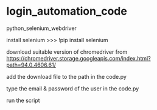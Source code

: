 # login_automation_code
python_selenium_webdriver

install selenium  >>> !pip install selenium

download suitable version of chromedriver from https://chromedriver.storage.googleapis.com/index.html?path=94.0.4606.61/

add the download file to the path in the code.py

type the email & password of the user in the code.py

run the script


